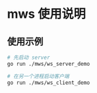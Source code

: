 # mws 使用说明

## 使用示例

```bash
# 先启动 server
go run ./mws/ws_server_demo

# 在另一个进程启动客户端
go run ./mws/ws_client_demo

```
